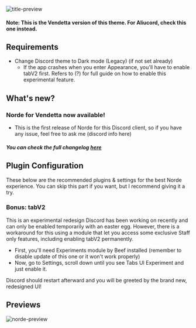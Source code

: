 ![title-preview](h)

#### Note: This is the Vendetta version of this theme. For Aliucord, check this one instead.

## Requirements
- Change Discord theme to Dark mode (Legacy) (if not set already)
  - If the app crashes when you enter Appearance, you'll have to enable tabV2 first. Refers to (?) for full guide on how to enable this experimental feature.

## What's new?

### Norde for Vendetta now available!
- This is the first release of Norde for this Discord client, so if you have any issue, feel free to ask me (discord info here)
##### You can check the full changelog [here](h)

## Plugin Configuration
These below are the recommended plugins & settings for the best Norde experience. You can skip this part if you want, but I recommend giving it a try.
### 

### Bonus: tabV2
This is an experimental redesign Discord has been working on recently and can only be enabled temporarily with an easter egg. However, there is a workaround for this using a module that let you access some exclusive Staff only features, including enabling tabV2 permanently.
- First, you'll need Experiments module by Beef installed (remember to disable update of this one or it won't work properly)
- Now, go to Settings, scroll down until you see Tabs UI Experiment and just enable it.

Discord should restart afterward and you will be greeted by the brand new, redesigned UI!

## Previews
![norde-preview](h)

<!-- og aliucord nord https://discord.com/channels/811255666990907402/824357609778708580/865677697693515786 -->
